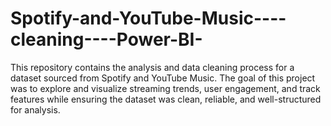 # Spotify-and-YouTube-Music----cleaning----Power-BI-
This repository contains the analysis and data cleaning process for a dataset sourced from Spotify and YouTube Music. The goal of this project was to explore and visualize streaming trends, user engagement, and track features while ensuring the dataset was clean, reliable, and well-structured for analysis.
